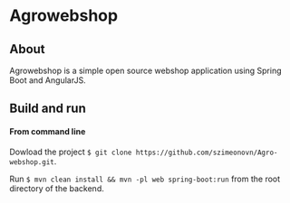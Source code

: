 # Agrowebshop

## About

Agrowebshop is a simple open source webshop application using Spring Boot and AngularJS.

## Build and run

#### From command line

Dowload the project `$ git clone https://github.com/szimeonovn/Agro-webshop.git`.

Run `$ mvn clean install && mvn -pl web spring-boot:run` from the root directory of the backend. 



